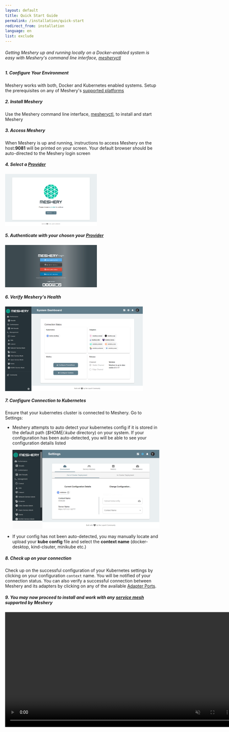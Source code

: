 ```yaml
---
layout: default
title: Quick Start Guide
permalink: /installation/quick-start
redirect_from: installation
language: en
list: exclude
---
```


<a name="getting-started"></a>

<h6>Getting Meshery up and running locally on a Docker-enabled system is easy with Meshery's command line interface, <a href="/docs/guides/mesheryctl">mesheryctl</a></h6>

##### 1. Configure Your Environment

Meshery works with both, Docker and Kubernetes enabled systems. Setup the prerequisites on any of Meshery's [supported platforms](/docs/installation/platforms)

##### 2. Install Meshery

Use the Meshery command line interface, [mesheryctl](/docs/guides/mesheryctl), to install and start Meshery

##### 3. Access Meshery

When Meshery is up and running, instructions to access Meshery on the host:**9081** will be printed on your screen. Your default browser should be auto-directed to the Meshery login screen

##### 4. Select a [Provider](/docs/reference/extensibility#providers)

<a href="/docs/assets/img/meshery-server-page.png">
  <img style="width:300px;" src="/docs/assets/img/meshery-server-page.png" />
</a>

##### 5. Authenticate with your chosen your [Provider](/docs/reference/extensibility#providers)

<a href="/docs/assets/img/meshery-login-page.png">
<img style="width:300px;height=auto;" src="/docs/assets/img/meshery-login-page.png" />
</a>

##### 6. Verify Meshery's Health

<a href="/docs/assets/img/adapters/meshery-ui.png">
<img style="width:450px;height=auto;" src="/docs/assets/img/adapters/meshery-ui.png" />
</a>

##### 7. Configure Connection to Kubernetes
Ensure that your kubernetes cluster is connected to Meshery. Go to <i class="fas fa-cog"></i> Settings:

- Meshery attempts to auto detect your kubernetes config if it is stored in the default path (*$HOME/.kube* directory) on your system. If your configuration has been auto-detected, you will be able to see your configuration details listed

  <a href="/docs/assets/img/adapters/meshery-settings.png">
  <img style="width:600px;" src="/docs/assets/img/adapters/meshery-settings.png" />
  </a>

- If your config has not been auto-detected, you may manually locate and upload your **kube config** file and select the **context name** (docker-desktop, kind-clsuter, minikube etc.)

##### 8. Check up on your connection

Check up on the successful configuration of your Kubernetes settings by clicking on your configuration `context` name. You will be notified of your connection status. You can also verify a successful connection between Meshery and its adapters by clicking on any of the available [Adapter Ports](/docs/concepts/architecture#adapter-ports).

##### 9. You may now proceed to install and work with any [service mesh](/docs/service-meshes) supported by Meshery

<video class="videoTest" width="750" height="auto" autoplay muted loop>
  <source src="/docs/assets/img/adapters/meshery-ui-setup.mp4" type="video/mp4">
 Your browser does not support the video tag
</video>
